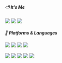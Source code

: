 <div align="left"> 

##### ⛅️ It's Me
<a href="https://hanuriiizz.tistory.com/"/><img src="https://img.shields.io/badge/Tech Blog-000000?style=flat-square&logo=tistory&logoColor=white"></a>
<a href="https://www.linkedin.com/in/hanuriii/"><img src="https://img.shields.io/badge/Hanul Kim-0A66C2?style=flat-square&logo=linkedin&logoColor=white"></a>
<a href="mailto:hanuri714@gmail.com"><img src="https://img.shields.io/badge/hanuri714@gmail.com-EA4335?style=flat-square&logo=gmail&logoColor=white"></a>
<br>

##### 🌱 Platforms & Languages
<img src="https://img.shields.io/badge/figma-F24E1E?style=flat-square&logo=figma&logoColor=white">
<img src="https://img.shields.io/badge/python-3776AB?style=flat-square&logo=python&logoColor=white">
<img src="https://img.shields.io/badge/c-A8B9CC?style=flat-square&logo=c&logoColor=white">
<img src="https://img.shields.io/badge/JAVA-007396?style=flat-square&logo=Java&logoColor=white">
<br><br>
<img src="https://img.shields.io/badge/HTML5-E34F26?style=flat-square&logo=HTML5&logoColor=white">
<img src="https://img.shields.io/badge/CSS3-1572B6?style=flat-square&logo=CSS3&logoColor=white"> 
<img src="https://img.shields.io/badge/unity-FFFFFF?style=flat-square&logo=unity&logoColor=black">
<img src="https://img.shields.io/badge/Android-3DDC84?style=flat-square&logo=Android&logoColor=white"/>
<img src="https://img.shields.io/badge/kotlin-7F52FF?style=flat-square&logo=kotlin&logoColor=white"> 

</div>

<!--
**hanuriii/hanuriii** is a ✨ _special_ ✨ repository because its `README.md` (this file) appears on your GitHub profile.

Here are some ideas to get you started:

- 🔭 I’m currently working on ...
- 🌱 I’m currently learning ...
- 👯 I’m looking to collaborate on ...
- 🤔 I’m looking for help with ...
- 💬 Ask me about ...
- 📫 How to reach me: ...
- 😄 Pronouns: ...
- ⚡ Fun fact: ...
-->
